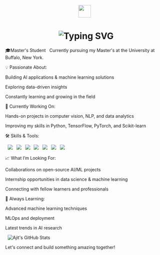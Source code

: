 <!-- Animated waving hand SVG -->

<p align="center">
 <img src="https://raw.githubusercontent.com/ajitkumar-1001/ajitkumar-1001/main/wave.gif" width="40">
</p>

<!-- Typing animation for intro using SVG -->

<h1 align="center">
  <img src="https://readme-typing-svg.demolab.com?font=Fira+Code&duration=2000&pause=500&color=0078FF&center=false&vCenter=true&width=435&lines=Hi+there+%F0%9F%91%8B%2C+I'm+Ajit+Kumar;Data+Science+Masters+Student;AI+%26+Machine+Learning+Enthusiast;Constant+Learner+%F0%9F%92%AB" alt="Typing SVG" />
</h1>

🎓Master's Student  
Currently pursuing my Master's at the University at Buffalo, New York.

💡 Passionate About:  

Building AI applications & machine learning solutions  

Exploring data-driven insights  

Constantly learning and growing in the field

🚀 Currently Working On:  

Hands-on projects in computer vision, NLP, and data analytics  

Improving my skills in Python, TensorFlow, PyTorch, and Scikit-learn

🛠️ Skills & Tools:  

<p>
  <img src="https://img.shields.io/badge/Python-3776AB?style=for-the-badge&logo=python&logoColor=white"/>
  <img src="https://img.shields.io/badge/R-276DC3?style=for-the-badge&logo=r&logoColor=white"/>
  <img src="https://img.shields.io/badge/SQL-4479A1?style=for-the-badge&logo=postgresql&logoColor=white"/>
  <img src="https://img.shields.io/badge/TensorFlow-FF6F00?style=for-the-badge&logo=tensorflow&logoColor=white"/>
  <img src="https://img.shields.io/badge/PyTorch-EE4C2C?style=for-the-badge&logo=pytorch&logoColor=white"/>
  <img src="https://img.shields.io/badge/GitHub-181717?style=for-the-badge&logo=github&logoColor=white"/>
  <img src="https://img.shields.io/badge/AWS-232F3E?style=for-the-badge&logo=amazon-aws&logoColor=white"/>
</p>

📈 What I’m Looking For:  

Collaborations on open-source AI/ML projects  

Internship opportunities in data science & machine learning  

Connecting with fellow learners and professionals

🌱 Always Learning:  

Advanced machine learning techniques  

MLOps and deployment  

Latest trends in AI research

<!-- Animated GitHub Stats -->

<p align="left">
  <img src="https://github-readme-stats.vercel.app/api?username=Ajitkumar-1001&show_icons=true&theme=radical&hide_title=true&count_private=true&hide=prs" alt="Ajit's GitHub Stats" />
</p>



Let's connect and build something amazing together!
